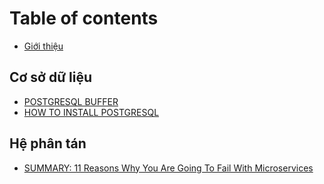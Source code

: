 # Table of contents

* [Giới thiệu](README.md)

## Cơ sở dữ liệu

* [POSTGRESQL BUFFER](co-so-du-lieu/postgresql-buffer.md)
* [HOW TO INSTALL POSTGRESQL](co-so-du-lieu/postgres-buffer.md)

## Hệ phân tán

* [SUMMARY: 11 Reasons Why You Are Going To Fail With Microservices](he-phan-tan/summary-11-reasons-why-you-are-going-to-fail-with-microservices.md)

